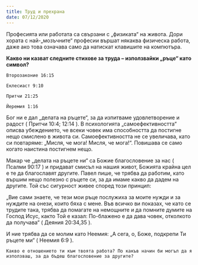 ```yaml
---
title: Труд и прехрана
date: 07/12/2020
---
```


Професията или работата са свързани с „физиката“ на живота. Дори хората с най-„мозъчните“ професии вършат някаква физическа работа, даже ако това означава само да натискат клавишите на компютъра.

**Какво ни казват следните стихове за труда – използвайки „ръце“ като символ?**

`Второзаконие 16:15`

`Еклесиаст 9:10`

`Притчи 21:25`

`Йеремия 1:16`

Бог ни е дал „делата на ръцете“, за да изпитваме удовлетворение и радост ( Притчи 10:4; 12:14 ). В психологията „самоефективността“ описва убеждението, че всеки човек има способността да постигне нещо смислено в живота си. Самоефективността не се увеличава, като си повтаряме: „Мисля, че мога! Мисля, че мога!“. Повишава се само когато наистина постигнем нещо.

Макар че „делата на ръцете ни“ са Божие благословение за нас ( Псалми 90:17 ) и придават смисъл на нашия живот, Божията крайна цел е те да благославят другите. Павел пише, че трябва да работим, като вършим нещо полезно с ръцете си, за да имаме какво да дадем на другите. Той със сигурност живее според този принцип:

„Вие сами знаете, че тези мои ръце послужиха за моите нужди и за нуждите на онези, които бяха с мене. Във всичко ви показах, че като се трудите така, трябва да помагате на немощните и да помните думите на Господ Исус, както Той е казал: По-блажено е да дава човек, отколкото да получава“ ( Деяния 20:34,35 ).

И ние трябва да се молим като Неемия: „А сега, о, Боже, подкрепи Ти ръцете ми“ ( Неемия 6:9 ).

`Какво е отношението ти към твоята работа? По какъв начин би могъл да я използваш, за да бъдеш благословение за другите?`